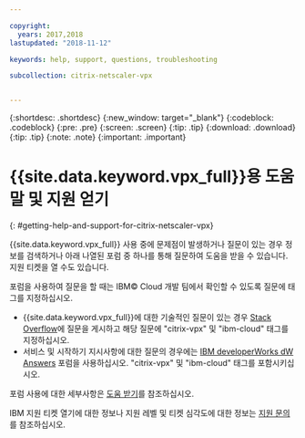 ```yaml
---

copyright:
  years: 2017,2018
lastupdated: "2018-11-12"

keywords: help, support, questions, troubleshooting

subcollection: citrix-netscaler-vpx


---
```


{:shortdesc: .shortdesc}
{:new_window: target="_blank"}
{:codeblock: .codeblock}
{:pre: .pre}
{:screen: .screen}
{:tip: .tip}
{:download: .download}
{:tip: .tip}
{:note: .note}
{:important: .important}

# {{site.data.keyword.vpx_full}}용 도움말 및 지원 얻기
{: #getting-help-and-support-for-citrix-netscaler-vpx}

{{site.data.keyword.vpx_full}} 사용 중에 문제점이 발생하거나 질문이 있는 경우 정보를 검색하거나 아래 나열된 포럼 중 하나를 통해 질문하여 도움을 받을 수 있습니다. 지원 티켓을 열 수도 있습니다.

포럼을 사용하여 질문을 할 때는 IBM© Cloud 개발 팀에서 확인할 수 있도록 질문에 태그를 지정하십시오.

* {{site.data.keyword.vpx_full}}에 대한 기술적인 질문이 있는 경우 [Stack Overflow](https://stackoverflow.com/search?q=citrix-vpx+ibm-cloud)에 질문을 게시하고 해당 질문에 "citrix-vpx" 및 "ibm-cloud" 태그를 지정하십시오.
* 서비스 및 시작하기 지시사항에 대한 질문의 경우에는 [IBM developerWorks dW Answers](https://developer.ibm.com/answers/topics/citrix-vpx.html?smartspace=ibm-cloud) 포럼을 사용하십시오. "citrix-vpx" 및 "ibm-cloud" 태그를 포함시키십시오.

포럼 사용에 대한 세부사항은 [도움 받기](https://{DomainName}/docs/get-support?topic=get-support-using-avatar)를 참조하십시오.

IBM 지원 티켓 열기에 대한 정보나 지원 레벨 및 티켓 심각도에 대한 정보는 [지원 문의](/docs/get-support?topic=get-support-contacting-bluemix-support-dedicated-local)를 참조하십시오.
